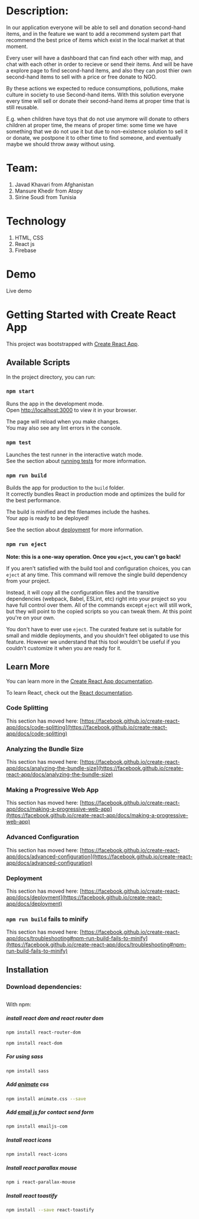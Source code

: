 
# Description:

In our application everyone will be able to sell and donation second-hand items, and in the feature we want to add a recommend system part that recommend the best price of items which exist in the local market at that moment. 

Every user will have a dashboard that can find each other with map, and chat with each other in order to recieve or send their items. And will be have a explore page to find second-hand items, and also they can post thier own second-hand items to sell with a price or free donate to NGO. 

By these actions we expected to reduce consumptions, pollutions, make culture in society to use Second-hand items. With this solution everyone every time will sell or donate their second-hand items at proper time that is still reusable. 

E.g. when children have toys that do not use anymore will donate to others children at proper time, the means of proper time: some time we have something that we do not use it but due to non-existence solution to sell it or donate, we postpone it to other time to find someone, and eventually maybe we should throw away without using. 

# Team: 
1. Javad Khavari  from Afghanistan
2. Mansure Khedir from Atopy
3. Sirine Soudi from Tunisia

# Technology 
1.	HTML, CSS
2.	React js 
3.	Firebase
# Demo
Live demo



# Getting Started with Create React App

This project was bootstrapped with [Create React App](https://github.com/facebook/create-react-app).

## Available Scripts

In the project directory, you can run:

### `npm start`

Runs the app in the development mode.\
Open [http://localhost:3000](http://localhost:3000) to view it in your browser.

The page will reload when you make changes.\
You may also see any lint errors in the console.

### `npm test`

Launches the test runner in the interactive watch mode.\
See the section about [running tests](https://facebook.github.io/create-react-app/docs/running-tests) for more information.

### `npm run build`

Builds the app for production to the `build` folder.\
It correctly bundles React in production mode and optimizes the build for the best performance.

The build is minified and the filenames include the hashes.\
Your app is ready to be deployed!

See the section about [deployment](https://facebook.github.io/create-react-app/docs/deployment) for more information.

### `npm run eject`

**Note: this is a one-way operation. Once you `eject`, you can't go back!**

If you aren't satisfied with the build tool and configuration choices, you can `eject` at any time. This command will remove the single build dependency from your project.

Instead, it will copy all the configuration files and the transitive dependencies (webpack, Babel, ESLint, etc) right into your project so you have full control over them. All of the commands except `eject` will still work, but they will point to the copied scripts so you can tweak them. At this point you're on your own.

You don't have to ever use `eject`. The curated feature set is suitable for small and middle deployments, and you shouldn't feel obligated to use this feature. However we understand that this tool wouldn't be useful if you couldn't customize it when you are ready for it.

## Learn More

You can learn more in the [Create React App documentation](https://facebook.github.io/create-react-app/docs/getting-started).

To learn React, check out the [React documentation](https://reactjs.org/).

### Code Splitting

This section has moved here: [https://facebook.github.io/create-react-app/docs/code-splitting](https://facebook.github.io/create-react-app/docs/code-splitting)

### Analyzing the Bundle Size

This section has moved here: [https://facebook.github.io/create-react-app/docs/analyzing-the-bundle-size](https://facebook.github.io/create-react-app/docs/analyzing-the-bundle-size)

### Making a Progressive Web App

This section has moved here: [https://facebook.github.io/create-react-app/docs/making-a-progressive-web-app](https://facebook.github.io/create-react-app/docs/making-a-progressive-web-app)

### Advanced Configuration

This section has moved here: [https://facebook.github.io/create-react-app/docs/advanced-configuration](https://facebook.github.io/create-react-app/docs/advanced-configuration)

### Deployment

This section has moved here: [https://facebook.github.io/create-react-app/docs/deployment](https://facebook.github.io/create-react-app/docs/deployment)

### `npm run build` fails to minify

This section has moved here: [https://facebook.github.io/create-react-app/docs/troubleshooting#npm-run-build-fails-to-minify](https://facebook.github.io/create-react-app/docs/troubleshooting#npm-run-build-fails-to-minify)





## Installation 
<h3>Download dependencies:</h3>

##

With npm:

<h5>install react dom and react router dom</h5>


```bash
npm install react-router-dom
```

```bash
npm install react-dom
```

<h5>For using sass</h5>

```bash
npm install sass
```


<h5>Add <a href="https://animate.style/" target="_blank">animate</a> css</h5>


```bash
npm install animate.css --save

```

<h5>Add <a href="https://www.emailjs.com/" target="_blank">email js </a>for contact send form</h5>


```bash
npm install emailjs-com

```

<h5>Install react icons </h5>


```bash
npm install react-icons
```

<h5>Install react parallax mouse </h5>


```bash
npm i react-parallax-mouse
```
<h5>Install react toastify</h5>


```bash
npm install --save react-toastify
```

